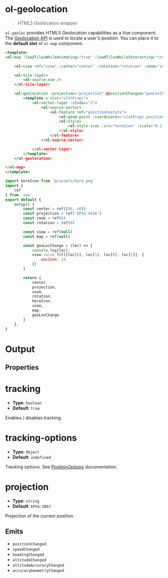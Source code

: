 # ol-geolocation

> HTML5 Geolocation wrapper

`ol-geoloc` provides HTML5 Geolocation capabilities as a Vue component. 
The [Geolocation API](https://www.w3.org/TR/geolocation-API/) is used to locate 
a user's position. You can place it to the **default slot** of `ol-map` component.

```html
<template>
<ol-map :loadTilesWhileAnimating="true" :loadTilesWhileInteracting="true" style="height:400px" ref="map">

    <ol-view ref="view" :center="center" :rotation="rotation" :zoom="zoom" :projection="projection" />

    <ol-tile-layer>
        <ol-source-osm />
    </ol-tile-layer>

    <ol-geolocation :projection="projection" @positionChanged="geoLocChange">
        <template v-slot="slotProps">
            <ol-vector-layer :zIndex="2">
                <ol-source-vector>
                    <ol-feature ref="positionFeature">
                        <ol-geom-point :coordinates="slotProps.position"></ol-geom-point>
                        <ol-style>
                            <ol-style-icon :src="hereIcon" :scale="0.1"></ol-style-icon>
                        </ol-style>
                    </ol-feature>
                </ol-source-vector>

            </ol-vector-layer>
        </template>
    </ol-geolocation>

</ol-map>
</template>
```

```js
import hereIcon from '@/assets/here.png'
import {
    ref
} from 'vue'
export default {
    setup() {
        const center = ref([40, 40])
        const projection = ref('EPSG:4326')
        const zoom = ref(8)
        const rotation = ref(0)

        const view = ref(null)
        const map = ref(null)

        const geoLocChange = (loc) => {
            console.log(loc);
            view.value.fit([loc[0], loc[1], loc[0], loc[1]], {
                maxZoom: 14
            })
        }

        return {
            center,
            projection,
            zoom,
            rotation,
            hereIcon,
            view,
            map,
            geoLocChange
        }
    },
}
```

# Output
<script setup>
import GeoLocationDemo from "@demos/GeoLocationDemo.vue"
</script>

<ClientOnly>
<GeoLocationDemo />
</ClientOnly>



## Properties

# tracking

- **Type**: `boolean`
- **Default**: `true`

Enables / disables tracking.

# tracking-options

- **Type**: `Object`
- **Default**: `undefined`

Tracking options. See [PositionOptions](https://www.w3.org/TR/geolocation-API/#position_options_interface) documentation.

# projection

- **Type**: `string`
- **Default**: `EPSG:3857`

Projection of the current position.


## Emits
- `positionChanged`
- `speedChanged`
- `headingChanged`
- `altitudeChanged`
- `altitudeAccuracyChanged`
- `accuracyGeometryChanged`
